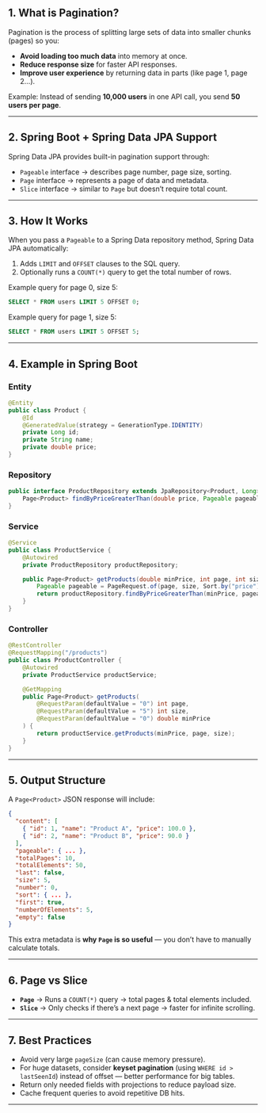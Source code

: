 ## **1. What is Pagination?**

Pagination is the process of splitting large sets of data into smaller chunks (pages) so you:

* **Avoid loading too much data** into memory at once.
* **Reduce response size** for faster API responses.
* **Improve user experience** by returning data in parts (like page 1, page 2…).

Example: Instead of sending **10,000 users** in one API call, you send **50 users per page**.

---

## **2. Spring Boot + Spring Data JPA Support**

Spring Data JPA provides built-in pagination support through:

* `Pageable` interface → describes page number, page size, sorting.
* `Page` interface → represents a page of data and metadata.
* `Slice` interface → similar to `Page` but doesn’t require total count.

---

## **3. How It Works**

When you pass a `Pageable` to a Spring Data repository method, Spring Data JPA automatically:

1. Adds `LIMIT` and `OFFSET` clauses to the SQL query.
2. Optionally runs a `COUNT(*)` query to get the total number of rows.

Example query for page 0, size 5:

```sql
SELECT * FROM users LIMIT 5 OFFSET 0;
```

Example query for page 1, size 5:

```sql
SELECT * FROM users LIMIT 5 OFFSET 5;
```

---

## **4. Example in Spring Boot**

### **Entity**

```java
@Entity
public class Product {
    @Id
    @GeneratedValue(strategy = GenerationType.IDENTITY)
    private Long id;
    private String name;
    private double price;
}
```

### **Repository**

```java
public interface ProductRepository extends JpaRepository<Product, Long> {
    Page<Product> findByPriceGreaterThan(double price, Pageable pageable);
}
```

### **Service**

```java
@Service
public class ProductService {
    @Autowired
    private ProductRepository productRepository;

    public Page<Product> getProducts(double minPrice, int page, int size) {
        Pageable pageable = PageRequest.of(page, size, Sort.by("price").descending());
        return productRepository.findByPriceGreaterThan(minPrice, pageable);
    }
}
```

### **Controller**

```java
@RestController
@RequestMapping("/products")
public class ProductController {
    @Autowired
    private ProductService productService;

    @GetMapping
    public Page<Product> getProducts(
        @RequestParam(defaultValue = "0") int page,
        @RequestParam(defaultValue = "5") int size,
        @RequestParam(defaultValue = "0") double minPrice
    ) {
        return productService.getProducts(minPrice, page, size);
    }
}
```

---

## **5. Output Structure**

A `Page<Product>` JSON response will include:

```json
{
  "content": [
    { "id": 1, "name": "Product A", "price": 100.0 },
    { "id": 2, "name": "Product B", "price": 90.0 }
  ],
  "pageable": { ... },
  "totalPages": 10,
  "totalElements": 50,
  "last": false,
  "size": 5,
  "number": 0,
  "sort": { ... },
  "first": true,
  "numberOfElements": 5,
  "empty": false
}
```

This extra metadata is **why `Page` is so useful** — you don’t have to manually calculate totals.

---

## **6. Page vs Slice**

* **`Page`** → Runs a `COUNT(*)` query → total pages & total elements included.
* **`Slice`** → Only checks if there’s a next page → faster for infinite scrolling.

---

## **7. Best Practices**

* Avoid very large `pageSize` (can cause memory pressure).
* For huge datasets, consider **keyset pagination** (using `WHERE id > lastSeenId`) instead of offset — better performance for big tables.
* Return only needed fields with projections to reduce payload size.
* Cache frequent queries to avoid repetitive DB hits.

---